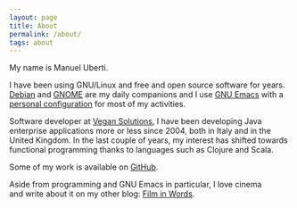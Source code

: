 ```yaml
---
layout: page
title: About
permalink: /about/
tags: about
---
```


My name is Manuel Uberti.

I have been using GNU/Linux and free and open source software for
years. [Debian](https://www.debian.org/) and [GNOME](https://www.gnome.org/) are
my daily companions and I use [GNU Emacs](https://www.gnu.org/software/emacs/)
with a [personal configuration](https://github.com/manuel-uberti/.emacs.d) for
most of my activities.

Software developer at [Vegan Solutions](http://vegans.it/), I have been
developing Java enterprise applications more or less since 2004, both in Italy
and in the United Kingdom. In the last couple of years, my interest has shifted
towards functional programming thanks to languages such as Clojure and Scala.

Some of my work is available on [GitHub](https://github.com/manuel-uberti).

Aside from programming and GNU Emacs in particular, I love cinema and write
about it on my other
blog: [Film in Words](https://filmsinwords.wordpress.com/).
